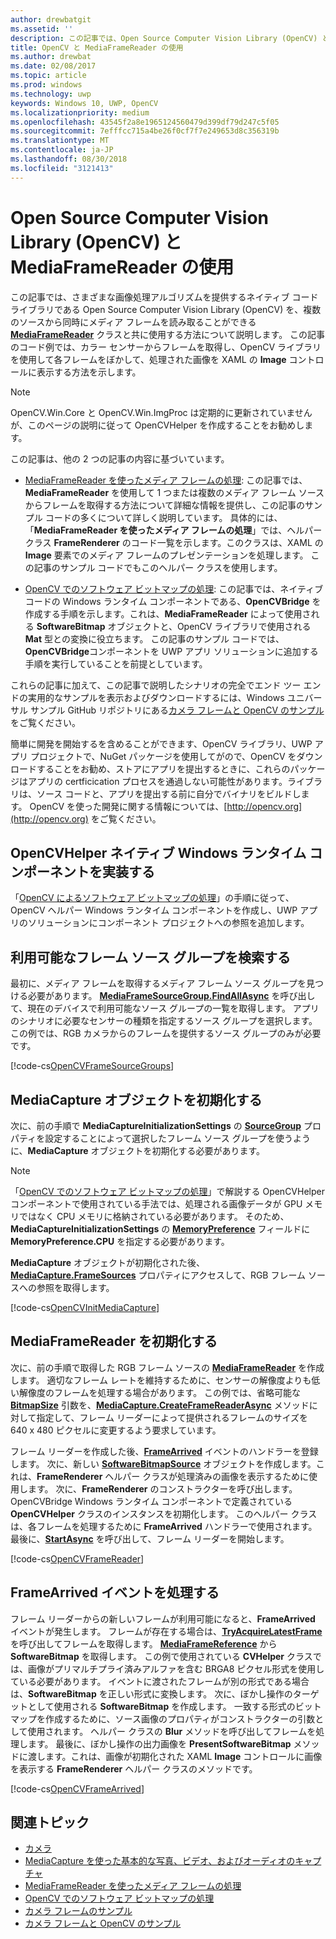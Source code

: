 ```yaml
---
author: drewbatgit
ms.assetid: ''
description: この記事では、Open Source Computer Vision Library (OpenCV) と MediaFrameReader クラスを使用する方法について説明します。
title: OpenCV と MediaFrameReader の使用
ms.author: drewbat
ms.date: 02/08/2017
ms.topic: article
ms.prod: windows
ms.technology: uwp
keywords: Windows 10, UWP, OpenCV
ms.localizationpriority: medium
ms.openlocfilehash: 43545f2a8e1965124560479d399df79d247c5f05
ms.sourcegitcommit: 7efffcc715a4be26f0cf7f7e249653d8c356319b
ms.translationtype: MT
ms.contentlocale: ja-JP
ms.lasthandoff: 08/30/2018
ms.locfileid: "3121413"
---
```

# <a name="use-the-open-source-computer-vision-library-opencv-with-mediaframereader"></a>Open Source Computer Vision Library (OpenCV) と MediaFrameReader の使用

この記事では、さまざまな画像処理アルゴリズムを提供するネイティブ コード ライブラリである Open Source Computer Vision Library (OpenCV) を、複数のソースから同時にメディア フレームを読み取ることができる [**MediaFrameReader**](https://msdn.microsoft.com/library/windows/apps/Windows.Media.Capture.Frames.MediaFrameReader) クラスと共に使用する方法について説明します。 この記事のコード例では、カラー センサーからフレームを取得し、OpenCV ライブラリを使用して各フレームをぼかして、処理された画像を XAML の **Image** コントロールに表示する方法を示します。 

>[!NOTE]
>OpenCV.Win.Core と OpenCV.Win.ImgProc は定期的に更新されていませんが、このページの説明に従って OpenCVHelper を作成することをお勧めします。

この記事は、他の 2 つの記事の内容に基づいています。

* [MediaFrameReader を使ったメディア フレームの処理](process-media-frames-with-mediaframereader.md): この記事では、**MediaFrameReader** を使用して 1 つまたは複数のメディア フレーム ソースからフレームを取得する方法について詳細な情報を提供し、この記事のサンプル コードの多くについて詳しく説明しています。 具体的には、「**MediaFrameReader を使ったメディア フレームの処理**」では、ヘルパー クラス **FrameRenderer** のコード一覧を示します。このクラスは、XAML の **Image** 要素でのメディア フレームのプレゼンテーションを処理します。 この記事のサンプル コードでもこのヘルパー クラスを使用します。

* [OpenCV でのソフトウェア ビットマップの処理](process-software-bitmaps-with-opencv.md): この記事では、ネイティブ コードの Windows ランタイム コンポーネントである、**OpenCVBridge** を作成する手順を示します。これは、**MediaFrameReader** によって使用される **SoftwareBitmap** オブジェクトと、OpenCV ライブラリで使用される **Mat** 型との変換に役立ちます。 この記事のサンプル コードでは、**OpenCVBridge**コンポーネントを UWP アプリ ソリューションに追加する手順を実行していることを前提としています。

これらの記事に加えて、この記事で説明したシナリオの完全でエンド ツー エンドの実用的なサンプルを表示およびダウンロードするには、Windows ユニバーサル サンプル GitHub リポジトリにある[カメラ フレームと OpenCV のサンプル](https://go.microsoft.com/fwlink/?linkid=854003)をご覧ください。

簡単に開発を開始するを含めることができます、OpenCV ライブラリ、UWP アプリ プロジェクトで、NuGet パッケージを使用してがので、OpenCV をダウンロードすることをお勧め、ストアにアプリを提出するときに、これらのパッケージはアプリの certficication プロセスを通過しない可能性があります。ライブラリは、ソース コードと、アプリを提出する前に自分でバイナリをビルドします。 OpenCV を使った開発に関する情報については、[http://opencv.org](http://opencv.org) をご覧ください。


## <a name="implement-the-opencvhelper-native-windows-runtime-component"></a>OpenCVHelper ネイティブ Windows ランタイム コンポーネントを実装する
「[OpenCV によるソフトウェア ビットマップの処理](process-software-bitmaps-with-opencv.md)」の手順に従って、OpenCV ヘルパー Windows ランタイム コンポーネントを作成し、UWP アプリのソリューションにコンポーネント プロジェクトへの参照を追加します。

## <a name="find-available-frame-source-groups"></a>利用可能なフレーム ソース グループを検索する
最初に、メディア フレームを取得するメディア フレーム ソース グループを見つける必要があります。 **[MediaFrameSourceGroup.FindAllAsync](https://docs.microsoft.com/uwp/api/windows.media.capture.frames.mediaframesourcegroup.FindAllAsync)** を呼び出して、現在のデバイスで利用可能なソース グループの一覧を取得します。 アプリのシナリオに必要なセンサーの種類を指定するソース グループを選択します。 この例では、RGB カメラからのフレームを提供するソース グループのみが必要です。

[!code-cs[OpenCVFrameSourceGroups](./code/Frames_Win10/Frames_Win10/MainPage.OpenCV.xaml.cs#SnippetOpenCVFrameSourceGroups)]

## <a name="initialize-the-mediacapture-object"></a>MediaCapture オブジェクトを初期化する
次に、前の手順で **MediaCaptureInitializationSettings** の **[SourceGroup](https://docs.microsoft.com/uwp/api/windows.media.capture.mediacaptureinitializationsettings.SourceGroup)** プロパティを設定することによって選択したフレーム ソース グループを使うように、**MediaCapture** オブジェクトを初期化する必要があります。

> [!NOTE] 
> 「[OpenCV でのソフトウェア ビットマップの処理](process-software-bitmaps-with-opencv.md)」で解説する OpenCVHelper コンポーネントで使用されている手法では、処理される画像データが GPU メモリではなく CPU メモリに格納されている必要があります。 そのため、**MediaCaptureInitializationSettings** の **[MemoryPreference](https://docs.microsoft.com/uwp/api/windows.media.capture.mediacaptureinitializationsettings.MemoryPreference)** フィールドに **MemoryPreference.CPU** を指定する必要があります。

**MediaCapture** オブジェクトが初期化された後、**[MediaCapture.FrameSources](https://docs.microsoft.com/uwp/api/windows.media.capture.mediacapture.FrameSources)** プロパティにアクセスして、RGB フレーム ソースへの参照を取得します。

[!code-cs[OpenCVInitMediaCapture](./code/Frames_Win10/Frames_Win10/MainPage.OpenCV.xaml.cs#SnippetOpenCVInitMediaCapture)]

## <a name="initialize-the-mediaframereader"></a>MediaFrameReader を初期化する
次に、前の手順で取得した RGB フレーム ソースの [**MediaFrameReader**](https://msdn.microsoft.com/library/windows/apps/Windows.Media.Capture.Frames.MediaFrameReader) を作成します。 適切なフレーム レートを維持するために、センサーの解像度よりも低い解像度のフレームを処理する場合があります。 この例では、省略可能な **[BitmapSize](https://docs.microsoft.com/uwp/api/windows.graphics.imaging.bitmapsize)** 引数を、**[MediaCapture.CreateFrameReaderAsync](https://docs.microsoft.com/uwp/api/windows.media.capture.mediacapture.createframereaderasync)** メソッドに対して指定して、フレーム リーダーによって提供されるフレームのサイズを 640 x 480 ピクセルに変更するよう要求しています。

フレーム リーダーを作成した後、**[FrameArrived](https://docs.microsoft.com/uwp/api/windows.media.capture.frames.mediaframereader.FrameArrived)** イベントのハンドラーを登録します。 次に、新しい **[SoftwareBitmapSource](https://docs.microsoft.com/uwp/api/windows.ui.xaml.media.imaging.softwarebitmapsource)** オブジェクトを作成します。これは、**FrameRenderer** ヘルパー クラスが処理済みの画像を表示するために使用します。 次に、**FrameRenderer** のコンストラクターを呼び出します。 OpenCVBridge Windows ランタイム コンポーネントで定義されている **OpenCVHelper** クラスのインスタンスを初期化します。 このヘルパー クラスは、各フレームを処理するために **FrameArrived** ハンドラーで使用されます。 最後に、**[StartAsync](https://docs.microsoft.com/uwp/api/windows.media.capture.frames.mediaframereader.StartAsync)** を呼び出して、フレーム リーダーを開始します。

[!code-cs[OpenCVFrameReader](./code/Frames_Win10/Frames_Win10/MainPage.OpenCV.xaml.cs#SnippetOpenCVFrameReader)]


## <a name="handle-the-framearrived-event"></a>FrameArrived イベントを処理する
フレーム リーダーからの新しいフレームが利用可能になると、**FrameArrived** イベントが発生します。 フレームが存在する場合は、**[TryAcquireLatestFrame](https://docs.microsoft.com/uwp/api/windows.media.capture.frames.mediaframereader.TryAcquireLatestFrame)** を呼び出してフレームを取得します。 **[MediaFrameReference](https://docs.microsoft.com/uwp/api/windows.media.capture.frames.mediaframereference)** から **SoftwareBitmap** を取得します。 この例で使用されている **CVHelper** クラスでは、画像がプリマルチプライ済みアルファを含む  BRGA8 ピクセル形式を使用している必要があります。 イベントに渡されたフレームが別の形式である場合は、**SoftwareBitmap** を正しい形式に変換します。 次に、ぼかし操作のターゲットとして使用される **SoftwareBitmap** を作成します。 一致する形式のビットマップを作成するために、ソース画像のプロパティがコンストラクターの引数として使用されます。 ヘルパー クラスの **Blur** メソッドを呼び出してフレームを処理します。 最後に、ぼかし操作の出力画像を **PresentSoftwareBitmap** メソッドに渡します。これは、画像が初期化された XAML **Image** コントロールに画像を表示する **FrameRenderer** ヘルパー クラスのメソッドです。

[!code-cs[OpenCVFrameArrived](./code/Frames_Win10/Frames_Win10/MainPage.OpenCV.xaml.cs#SnippetOpenCVFrameArrived)]

## <a name="related-topics"></a>関連トピック

* [カメラ](camera.md)
* [MediaCapture を使った基本的な写真、ビデオ、およびオーディオのキャプチャ](basic-photo-video-and-audio-capture-with-MediaCapture.md)
* [MediaFrameReader を使ったメディア フレームの処理](process-media-frames-with-mediaframereader.md)
* [OpenCV でのソフトウェア ビットマップの処理](process-software-bitmaps-with-opencv.md)
* [カメラ フレームのサンプル](http://go.microsoft.com/fwlink/?LinkId=823230)
* [カメラ フレームと OpenCV のサンプル](https://go.microsoft.com/fwlink/?linkid=854003)
 

 




